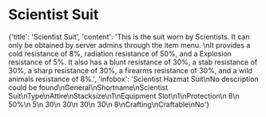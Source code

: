
# Scientist Suit

{'title': 'Scientist Suit', 'content': 'This is the suit worn by Scientists. It can only be obtained by server admins through the item menu. \nIt provides a cold resistance of 8%, radiation resistance of 50%, and a Explosion resistance of 5%. It also has a blunt resistance of 30%, a stab resistance of 30%, a sharp resistance of 30%, a firearms resistance of 30%, and a wild animals resistance of 8%.', 'infobox': 'Scientist Hazmat Suit\nNo description could be found\nGeneral\nShortname\nScientist Suit\nType\nAttire\nStacksize\n1\nEquipment Slot\n1\nProtection\n 8\n 50%\n 5\n 30\n 30\n 30\n 30\n 8\nCrafting\nCraftable\nNo'}
